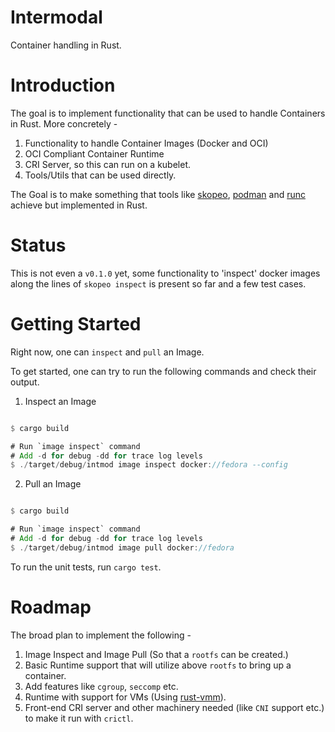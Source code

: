 # Intermodal

Container handling in Rust.

# Introduction

The goal is to implement functionality that can be used to handle Containers in Rust. More concretely -

1. Functionality to handle Container Images (Docker and OCI)
2. OCI Compliant Container Runtime
3. CRI Server, so this can run on a kubelet.
4. Tools/Utils that can be used directly.

The Goal is to make something that tools like  [skopeo](), [podman]() and [runc]() achieve but implemented in Rust.

# Status

This is not even a `v0.1.0` yet, some functionality to 'inspect' docker images along the lines of `skopeo inspect` is present so far and a few test cases.

# Getting Started

Right now, one can `inspect` and `pull` an Image.

To get started, one can try to run the following commands and check their output.

1. Inspect an Image
```rust

$ cargo build

# Run `image inspect` command
# Add -d for debug -dd for trace log levels
$ ./target/debug/intmod image inspect docker://fedora --config
```

2. Pull an Image
```rust

$ cargo build

# Run `image inspect` command
# Add -d for debug -dd for trace log levels
$ ./target/debug/intmod image pull docker://fedora
```

To run the unit tests, run `cargo test`.

# Roadmap

The broad plan to implement the following -

1. Image Inspect and Image Pull (So that a `rootfs` can be created.)
2. Basic Runtime support that will utilize above `rootfs` to bring up a container.
3. Add features like `cgroup`, `seccomp` etc.
4. Runtime with support for VMs (Using [rust-vmm]()).
5. Front-end CRI server and other machinery needed (like `CNI` support etc.) to make it run with `crictl`.
